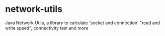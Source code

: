# network-utils
Java Network Utils, a library to calculate 'socket and connection' "read and write speed", connectivity test and more
